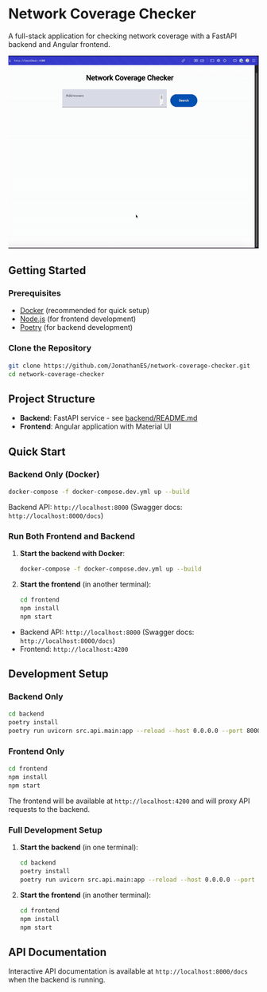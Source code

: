 # Network Coverage Checker

A full-stack application for checking network coverage with a FastAPI backend and Angular frontend.

![Demo](assets/demo.gif)

## Getting Started

### Prerequisites

- [Docker](https://docs.docker.com/get-docker/) (recommended for quick setup)
- [Node.js](https://nodejs.org/) (for frontend development)
- [Poetry](https://python-poetry.org/docs/#installation) (for backend development)

### Clone the Repository

```bash
git clone https://github.com/JonathanES/network-coverage-checker.git
cd network-coverage-checker
```

## Project Structure

- **Backend**: FastAPI service - see [backend/README.md](backend/README.md)
- **Frontend**: Angular application with Material UI

## Quick Start

### Backend Only (Docker)

```bash
docker-compose -f docker-compose.dev.yml up --build
```

Backend API: `http://localhost:8000` (Swagger docs: `http://localhost:8000/docs`)

### Run Both Frontend and Backend

1. **Start the backend with Docker**:

   ```bash
   docker-compose -f docker-compose.dev.yml up --build
   ```

2. **Start the frontend** (in another terminal):
   ```bash
   cd frontend
   npm install
   npm start
   ```

- Backend API: `http://localhost:8000` (Swagger docs: `http://localhost:8000/docs`)
- Frontend: `http://localhost:4200`

## Development Setup

### Backend Only

```bash
cd backend
poetry install
poetry run uvicorn src.api.main:app --reload --host 0.0.0.0 --port 8000
```

### Frontend Only

```bash
cd frontend
npm install
npm start
```

The frontend will be available at `http://localhost:4200` and will proxy API requests to the backend.

### Full Development Setup

1. **Start the backend** (in one terminal):

   ```bash
   cd backend
   poetry install
   poetry run uvicorn src.api.main:app --reload --host 0.0.0.0 --port 8000
   ```

2. **Start the frontend** (in another terminal):
   ```bash
   cd frontend
   npm install
   npm start
   ```

## API Documentation

Interactive API documentation is available at `http://localhost:8000/docs` when the backend is running.
